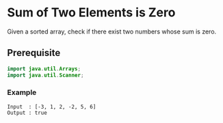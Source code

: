 # Sum of Two Elements is Zero
Given a sorted array, check if there exist two numbers whose sum is zero.
## Prerequisite
```java
import java.util.Arrays;
import java.util.Scanner;
```
### Example
```
Input  : [-3, 1, 2, -2, 5, 6]
Output : true
```